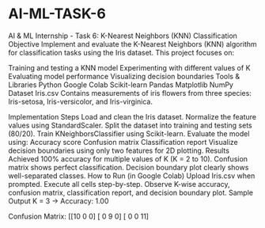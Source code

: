 # AI-ML-TASK-6
 AI & ML Internship - Task 6: K-Nearest Neighbors (KNN) Classification
 Objective
Implement and evaluate the K-Nearest Neighbors (KNN) algorithm for classification tasks using the Iris dataset. This project focuses on:

Training and testing a KNN model
Experimenting with different values of K
Evaluating model performance
Visualizing decision boundaries
 Tools & Libraries
Python
Google Colab
Scikit-learn
Pandas
Matplotlib
NumPy
 Dataset
Iris.csv
Contains measurements of iris flowers from three species: Iris-setosa, Iris-versicolor, and Iris-virginica.

 Implementation Steps
Load and clean the Iris dataset.
Normalize the feature values using StandardScaler.
Split the dataset into training and testing sets (80/20).
Train KNeighborsClassifier using Scikit-learn.
Evaluate the model using:
Accuracy score
Confusion matrix
Classification report
Visualize decision boundaries using only two features for 2D plotting.
 Results
Achieved 100% accuracy for multiple values of K (K = 2 to 10).
Confusion matrix shows perfect classification.
Decision boundary plot clearly shows well-separated classes.
 How to Run (in Google Colab)
Upload Iris.csv when prompted.
Execute all cells step-by-step.
Observe K-wise accuracy, confusion matrix, classification report, and decision boundary plot.
Sample Output
K = 3 → Accuracy: 1.00

Confusion Matrix: [[10 0 0] [ 0 9 0] [ 0 0 11]
